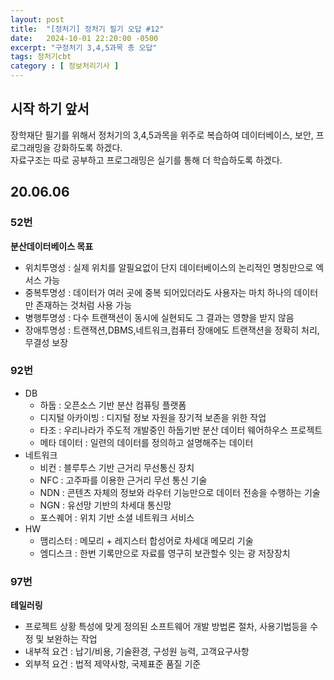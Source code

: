 ```yaml
---
layout: post
title:  "[정처기] 정처기 필기 오답 #12"
date:   2024-10-01 22:20:00 -0500
excerpt: "구정처기 3,4,5과목 총 오답"
tags: 정처기cbt
category : [ 정보처리기사 ]
---
```


## 시작 하기 앞서

장학재단 필기를 위해서 정처기의 3,4,5과목을 위주로 복습하여 데이터베이스, 보안, 프로그래밍을 강화하도록 하겠다.  
자료구조는 따로 공부하고 프로그래밍은 실기를 통해 더 학습하도록 하겠다.  

## 20.06.06

### 52번

**분산데이터베이스 목표**  
+ 위치투명성 : 실제 위치를 알필요없이 단지 데이터베이스의 논리적인 명칭만으로 엑서스 가능
+ 중복투명성 : 데이터가 여러 곳에 중복 되어있더라도 사용자는 마치 하나의 데이터만 존재하는 것처럼 사용 가능
+ 병행투명성 : 다수 트랜잭션이 동시에 실현되도 그 결과는 영향을 받지 않음
+ 장애투명성 : 트랜잭션,DBMS,네트워크,컴퓨터 장애에도 트랜잭션을 정확히 처리,무결성 보장

### 92번

+ DB
  + 하둡 : 오픈소스 기반 분산 컴퓨팅 플랫폼
  + 디지털 아카이빙 : 디지털 정보 자원을 장기적 보존을 위한 작업
  + 타조 : 우리나라가 주도적 개발중인 하둡기반 분산 데이터 웨어하우스 프로젝트
  + 메타 데이터 : 일련의 데이터를 정의하고 설명해주는 데이터
+ 네트워크
  + 비컨 : 블루투스 기반 근거리 무선통신 장치
  + NFC : 고주파를 이용한 근거리 무선 통신 기술
  + NDN : 콘텐츠 자체의 정보와 라우터 기능만으로 데이터 전송을 수행하는 기술
  + NGN : 유선망 기반의 차세대 통신망
  + 포스퀘어 : 위치 기반 소셜 네트워크 서비스
+ HW
  + 맴리스터 : 메모리 + 레지스터 합성어로 차세대 메모리 기술
  + 엠디스크 : 한번 기록만으로 자료를 영구히 보관할수 잇는 광 저장장치

### 97번

**테일러링**  
+ 프로젝트 상황 특성에 맞게 정의된 소프트웨어 개발 방법론 절차, 사용기법등을 수정 및 보완하는 작업
+ 내부적 요건 : 납기/비용, 기술환경, 구성원 능력, 고객요구사항
+ 외부적 요건 : 법적 제약사항, 국제표준 품질 기준